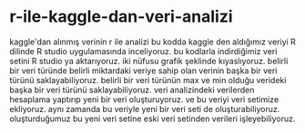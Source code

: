 # r-ile-kaggle-dan-veri-analizi
kaggle'dan alınmış verinin r ile analizi
bu kodda kaggle den aldığımız veriyi R dilinde R studio uygulamasında inceliyoruz.
bu kodlarla indirdiğimiz veri setini R studio ya aktarıyoruz. iki nüfusu grafik şeklinde kıyaslıyoruz. 
belirli bir veri türünde belirli miktardaki veriye sahip olan verinin başka bir veri türünü saklayabiliyoruz.
belirli bir veri türünün max ve min olduğu verideki başka bir veri türünü saklayabiliyoruz.
veri analizindeki verilerden hesaplama yaptırıp yeni bir veri oluşturuyoruz. ve bu veriyi veri setimize ekliyoruz.
aynı zamanda bu veriyle yeni bir veri seti de oluşturabiliyoruz. oluşturduğumuz bu yeni veri setine eski veri setinden verileri işleyebiliyoruz.

